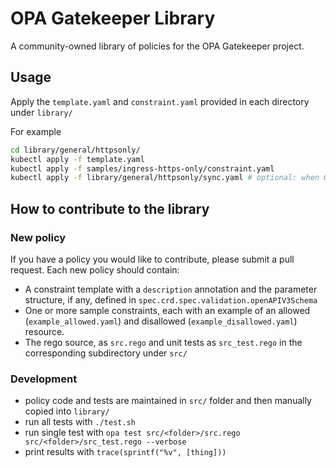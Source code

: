 # OPA Gatekeeper Library

A community-owned library of policies for the OPA Gatekeeper project.

## Usage

Apply the `template.yaml` and `constraint.yaml` provided in each directory under `library/`

For example

```bash
cd library/general/httpsonly/
kubectl apply -f template.yaml
kubectl apply -f samples/ingress-https-only/constraint.yaml
kubectl apply -f library/general/httpsonly/sync.yaml # optional: when GK is running with OPA cache
```

## How to contribute to the library

### New policy

If you have a policy you would like to contribute, please submit a pull request.
Each new policy should contain:
* A constraint template with a `description` annotation and the parameter structure, if any, defined in `spec.crd.spec.validation.openAPIV3Schema`
* One or more sample constraints, each with an example of an allowed (`example_allowed.yaml`) and disallowed (`example_disallowed.yaml`) resource.
* The rego source, as `src.rego` and unit tests as `src_test.rego` in the corresponding subdirectory under `src/`

### Development

* policy code and tests are maintained in `src/` folder and then manually copied into `library/`
* run all tests with `./test.sh`
* run single test with `opa test src/<folder>/src.rego src/<folder>/src_test.rego --verbose`
* print results with `trace(sprintf("%v", [thing]))`
